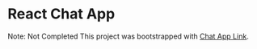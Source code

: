 # React Chat App
Note: Not Completed
This project was bootstrapped with [Chat App Link](https://rreact-chat-app.netlify.app/).

